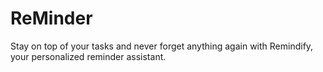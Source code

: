 # ReMinder
Stay on top of your tasks and never forget anything again with Remindify, your personalized reminder assistant.
